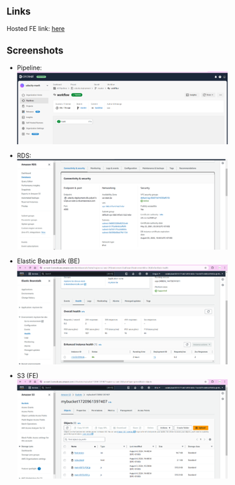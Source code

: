 ## Links

Hosted FE link: [here](http://mybucket1720961397407.s3-website.us-east-2.amazonaws.com/)

## Screenshots

- Pipeline:
  ![Successful Pipeline](screenshots/image.png)

- RDS:
  ![RDS Overview](screenshots/image-1.png)

- Elastic Beanstalk (BE)
  ![Elastic Beanstalk](screenshots/image-3.png)

- S3 (FE)
  ![S3](screenshots/image-4.png)
